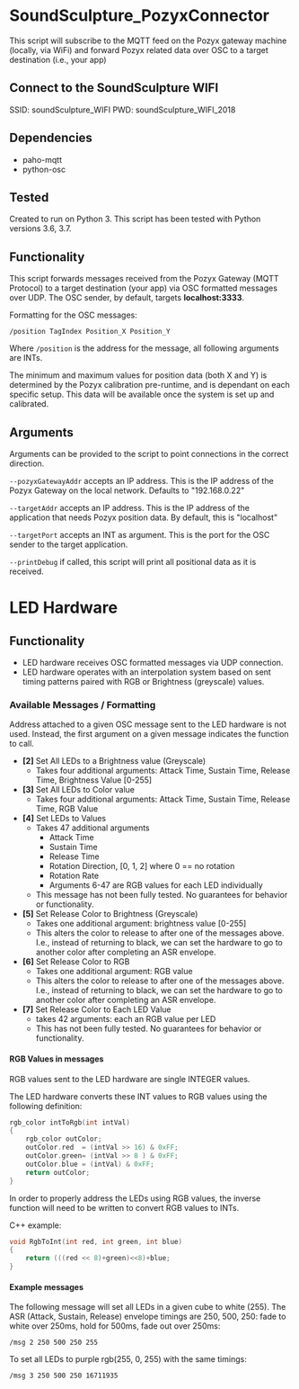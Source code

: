 # SoundSculpture_PozyxConnector

This script will subscribe to the MQTT feed on the Pozyx gateway machine (locally, via WiFi) and forward Pozyx related data over OSC to a target destination (i.e., your app)

## Connect to the SoundSculpture WIFI

SSID: soundSculpture_WIFI
PWD: soundSculpture_WIFI_2018

## Dependencies

- paho-mqtt
- python-osc

## Tested

Created to run on Python 3. This script has been tested with Python versions 3.6, 3.7.

## Functionality

This script forwards messages received from the Pozyx Gateway (MQTT Protocol) to a target destination (your app) via OSC formatted messages over UDP. The OSC sender, by default, targets __localhost:3333__.

Formatting for the OSC messages:

```
/position TagIndex Position_X Position_Y
```

Where ```/position``` is the address for the message, all following arguments are INTs.

The minimum and maximum values for position data (both X and Y) is determined by the Pozyx calibration pre-runtime, and is dependant on each specific setup. This data will be available once the system is set up and calibrated.

## Arguments

Arguments can be provided to the script to point connections in the correct direction.

```--pozyxGatewayAddr``` accepts an IP address. This is the IP address of the Pozyx Gateway on the local network. Defaults to "192.168.0.22"

```--targetAddr``` accepts an IP address. This is the IP address of the application that needs Pozyx position data. By default, this is "localhost"

```--targetPort``` accepts an INT as argument. This is the port for the OSC sender to the target application.

```--printDebug``` if called, this script will print all positional data as it is received.


# LED Hardware

## Functionality

- LED hardware receives OSC formatted messages via UDP connection.
- LED hardware operates with an interpolation system based on sent timing patterns paired with RGB or Brightness (greyscale) values.

### Available Messages / Formatting

Address attached to a given OSC message sent to the LED hardware is not used. Instead, the first argument on a given message indicates the function to call.

- __[2]__ Set All LEDs to a Brightness value (Greyscale)
  - Takes four additional arguments: Attack Time, Sustain Time, Release Time, Brightness Value [0-255]
- __[3]__ Set All LEDs to Color value
  - Takes four additional arguments: Attack Time, Sustain Time, Release Time, RGB Value
- __[4]__ Set LEDs to Values
  - Takes 47 additional arguments
    - Attack Time
    - Sustain Time
    - Release Time
    - Rotation Direction, [0, 1, 2] where 0 == no rotation
    - Rotation Rate
    - Arguments 6-47 are RGB values for each LED individually
  - This message has not been fully tested. No guarantees for behavior or functionality.
- __[5]__ Set Release Color to Brightness (Greyscale)
  - Takes one additional argument: brightness value [0-255]
  - This alters the color to release to after one of the messages above. I.e., instead of returning to black, we can set the hardware to go to another color after completing an ASR envelope.
- __[6]__ Set Release Color to RGB
  - Takes one additional argument: RGB value
  - This alters the color to release to after one of the messages above. I.e., instead of returning to black, we can set the hardware to go to another color after completing an ASR envelope.
- __[7]__ Set Release Color to Each LED Value
  - takes 42 arguments: each an RGB value per LED
  - This has not been fully tested. No guarantees for behavior or functionality.

#### RGB Values in messages

RGB values sent to the LED hardware are single INTEGER values.

The LED hardware converts these INT values to RGB values using the following definition:

``` c++
rgb_color intToRgb(int intVal)
{
    rgb_color outColor;
    outColor.red  = (intVal >> 16) & 0xFF;
    outColor.green= (intVal >> 8 ) & 0xFF;
    outColor.blue = (intVal) & 0xFF;
    return outColor;
}
```

In order to properly address the LEDs using RGB values, the inverse function will need to be written to convert RGB values to INTs.

C++ example:

``` c++
void RgbToInt(int red, int green, int blue)
{
    return (((red << 8)+green)<<8)+blue;
}
```

#### Example messages


The following message will set all LEDs in a given cube to white (255). The ASR (Attack, Sustain, Release) envelope timings are 250, 500, 250: fade to white over 250ms, hold for 500ms, fade out over 250ms:

```
/msg 2 250 500 250 255
```


To set all LEDs to purple rgb(255, 0, 255) with the same timings:

```
/msg 3 250 500 250 16711935
```
